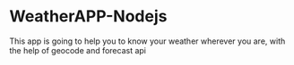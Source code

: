 # WeatherAPP-Nodejs
This app is going to help you to know your weather wherever you are, with the help of geocode and forecast api 
